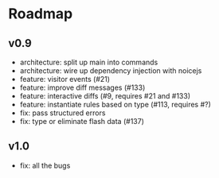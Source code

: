 # Roadmap

## v0.9

- architecture: split up main into commands
- architecture: wire up dependency injection with noicejs
- feature: visitor events (#21)
- feature: improve diff messages (#133)
- feature: interactive diffs (#9, requires #21 and #133)
- feature: instantiate rules based on type (#113, requires #?)
- fix: pass structured errors
- fix: type or eliminate flash data (#137)

## v1.0

- fix: all the bugs
